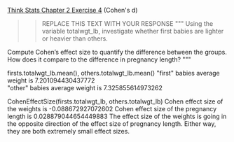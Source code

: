 [Think Stats Chapter 2 Exercise 4](http://greenteapress.com/thinkstats2/html/thinkstats2003.html#toc24) (Cohen's d)

>> REPLACE THIS TEXT WITH YOUR RESPONSE
"""
Using the variable totalwgt_lb, investigate whether first babies are lighter or heavier than others.

Compute Cohen’s effect size to quantify the difference between the groups. How does it compare to the difference in pregnancy length?
"""

firsts.totalwgt_lb.mean(), others.totalwgt_lb.mean()
"first" babies average weight is 7.201094430437772  
"other" babies average weight is 7.325855614973262

CohenEffectSize(firsts.totalwgt_lb, others.totalwgt_lb)
Cohen effect size of the weights is -0.088672927072602
Cohen effect size of the pregnancy length is 0.028879044654449883
The effect size of the weights is going in the opposite direction of the effect size of pregnancy length. Either way, they are both extremely small effect sizes. 


